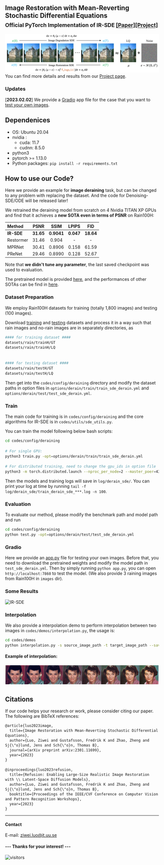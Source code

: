 
## Image Restoration with Mean-Reverting Stochastic Differential Equations <br><sub>Official PyTorch Implementation of IR-SDE [[Paper]](https://arxiv.org/abs/2301.11699)[[Project]](https://algolzw.github.io/ir-sde/index.html)</sub>


![IR-SDE](figs/overview.png)
You can find more details and results from our [Project page](https://algolzw.github.io/ir-sde/index.html).

### Updates
[**2023.02.02**] We provide a [Gradio](https://gradio.app/) app file for the case that you want to [test your own images](https://github.com/Algolzw/image-restoration-sde#Gradio).

## Dependenices

* OS: Ubuntu 20.04
* nvidia :
	- cuda: 11.7
	- cudnn: 8.5.0
* python3
* pytorch >= 1.13.0
* Python packages: `pip install -r requirements.txt`

## How to use our Code?

Here we provide an example for **image deraining** task, but can be changed to any problem with replacing the dataset. And the code for Denoising-SDE/ODE will be released later!

We retrained the deraining model from scratch on 4 Nvidia TITAN XP GPUs and find that it achieves a **new SOTA even in terms of PSNR** on Rain100H:

| Method |  PSNR   | SSIM  | LPIPS   | FID  |
| :--- |  :----:  | :----:  | :----:  | :----:  |
| **IR-SDE** | **31.65**  | **0.9041** | **0.047** | **18.64** |
| Restormer | 31.46  | 0.904 | - | - |
| MPRNet | 30.41 | 0.8906 | 0.158 | 61.59 |
| PReNet | 29.46 | 0.8990 | 0.128 | 52.67 |

Note that **we didn't tune any parameter**, the last saved checkpoint was used to evaluation.

The pretrained model is provided [here](https://drive.google.com/file/d/1o6ELATcKOw96Uno8rJVB20vcLRWWBnu2/view?usp=share_link), and the performances of other SOTAs can be find in [here](https://paperswithcode.com/sota/single-image-deraining-on-rain100h).

### Dataset Preparation

We employ Rain100H datasets for training (totally 1,800 images) and testing (100 images). 

Download [training](http://www.icst.pku.edu.cn/struct/att/RainTrainH.zip) and [testing](http://www.icst.pku.edu.cn/struct/att/Rain100H.zip) datasets and process it in a way such that rain images and no-rain images are in separately directories, as

```bash
#### for training dataset ####
datasets/rain/trainH/GT
datasets/rain/trainH/LQ


#### for testing dataset ####
datasets/rain/testH/GT
datasets/rain/testH/LQ

```

Then get into the `codes/config/deraining` directory and modify the dataset paths in option files in 
`options/derain/train/train_sde_derain.yml` and `options/derain/test/test_sde_derain.yml`.


### Train
The main code for training is in `codes/config/deraining` and the core algorithms for IR-SDE is in `codes/utils/sde_utils.py`.

You can train the model following below bash scripts:

```bash
cd codes/config/deraining

# For single GPU:
python3 train.py -opt=options/derain/train/train_sde_derain.yml

# For distributed training, need to change the gpu_ids in option file
python3 -m torch.distributed.launch --nproc_per_node=2 --master_poer=4321 train.py -opt=options/derain/train/train_sde_derain.yml --launcher pytorch
```

Then the models and training logs will save in `log/derain_sde/`. 
You can print your log at time by running `tail -f log/derain_sde/train_derain_sde_***.log -n 100`.

### Evaluation
To evaluate our method, please modify the benchmark path and model path and run

```bash
cd codes/config/deraining
python test.py -opt=options/derain/test/test_sde_derain.yml
```

### Gradio
Here we provide an [app.py](https://github.com/Algolzw/image-restoration-sde/blob/main/codes/config/deraining/app.py) file for testing your own images. Before that, you need to download the pretrained weights and modify the model path in `test_sde_derain.yml`. Then by simply running `python app.py`, you can open `http://localhost:7860` to test the model. (We also provide 3 raining images from Rain100H in `images` dir).

### Some Results
![IR-SDE](figs/results.png)

### Interpolation
We also provide a interpolation demo to perform interpolation between two images in `codes/demos/interpolation.py`, the usage is:

```bash
cd codes/demos
python interpolation.py -s source_image_path -t target_image_path --save save_dir
```

#### Example of interpolation:
![IR-SDE](figs/interpolation.png)


## Citations
If our code helps your research or work, please consider citing our paper.
The following are BibTeX references:

```
@article{luo2023image,
  title={Image Restoration with Mean-Reverting Stochastic Differential Equations},
  author={Luo, Ziwei and Gustafsson, Fredrik K and Zhao, Zheng and Sj{\"o}lund, Jens and Sch{\"o}n, Thomas B},
  journal={arXiv preprint arXiv:2301.11699},
  year={2023}
}

@inproceedings{luo2023refusion,
  title={Refusion: Enabling Large-Size Realistic Image Restoration with \\ Latent-Space Diffusion Models},
  author={Luo, Ziwei and Gustafsson, Fredrik K and Zhao, Zheng and Sj{\"o}lund, Jens and Sch{\"o}n, Thomas B},
  booktitle={Proceedings of the IEEE/CVF Conference on Computer Vision and Pattern Recognition Workshops},
  year={2023}
}
```

---

#### Contact
E-mail: ziwei.luo@it.uu.se

#### --- Thanks for your interest! --- ####
![visitors](https://visitor-badge.glitch.me/badge?page_id=Algolzw/image-restoration-sde)
